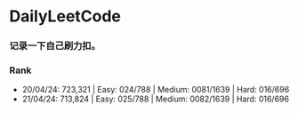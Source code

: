 # DailyLeetCode
### 记录一下自己刷力扣。

### Rank
  - 20/04/24: 723,321 | Easy: 024/788 | Medium: 0081/1639 | Hard: 016/696
  - 21/04/24: 713,824 | Easy: 025/788 | Medium: 0082/1639 | Hard: 016/696
